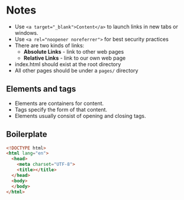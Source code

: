 # Notes
- Use `<a target="_blank">Content</a>` to launch links in new tabs or windows.
- Use `<a rel="noopener noreferrer">` for best security practices
- There are two kinds of links:
	- **Absolute Links** - link to other web pages
	- **Relative Links** - link to our own web page
- index.html should exist at the root directory
- All other pages should be under a `pages/` directory
## Elements and tags
- Elements are containers for content.
- Tags specify the form of that content.
- Elements usually consist of opening and closing tags.
## Boilerplate
```html
<!DOCTYPE html>
<html lang="en">
  <head>
    <meta charset="UTF-8">
    <title></title>
  </head>
  <body>
  </body>
</html>
```
